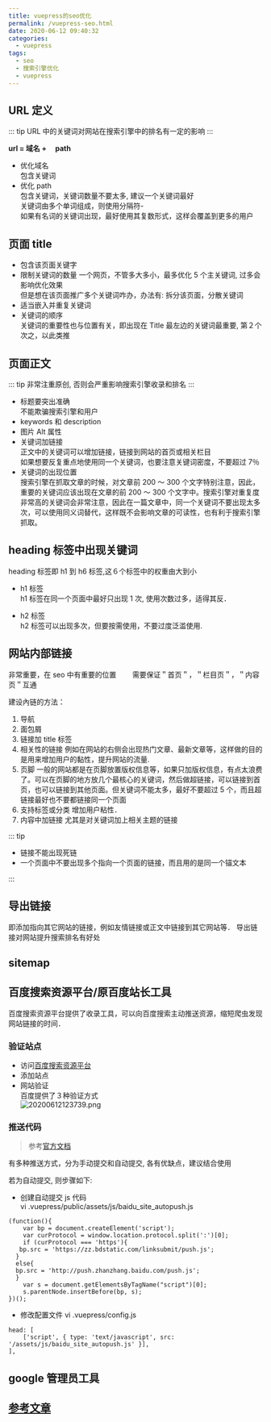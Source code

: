 ```yaml
---
title: vuepress的seo优化
permalink: /vuepress-seo.html
date: 2020-06-12 09:40:32
categories:
  - vuepress
tags:
  - seo
  - 搜索引擎优化
  - vuepress
---
```


## URL 定义

::: tip
URL 中的关键词对网站在搜索引擎中的排名有一定的影响
:::

**url = 域名 +　 path**

- 优化域名  
  包含关键词
- 优化 path  
  包含关键词，关键词数量不要太多, 建议一个关键词最好  
  关键词由多个单词组成，则使用分隔符-  
  如果有名词的关键词出现，最好使用其复数形式，这样会覆盖到更多的用户

## 页面 title

- 包含该页面关键字
- 限制关键词的数量
  一个网页，不管多大多小，最多优化 5 个主关键词, 过多会影响优化效果  
  但是想在该页面推广多个关键词咋办，办法有: 拆分该页面，分散关键词
- 适当嵌入并重复关键词
- 关键词的顺序  
  关键词的重要性也与位置有关，即出现在 Title 最左边的关键词最重要, 第２个次之，以此类推

## 页面正文

::: tip
非常注重原创, 否则会严重影响搜索引擎收录和排名
:::

- 标题要突出准确  
  不能欺骗搜索引擎和用户
- keywords 和 description
- 图片 Alt 属性
- 关键词加链接  
  正文中的关键词可以增加链接，链接到网站的首页或相关栏目  
  如果想要反复重点地使用同一个关键词，也要注意关键词密度，不要超过 7％
- 关键词的出现位置  
  搜索引擎在抓取文章的时候，对文章前 200 ～ 300 个文字特别注意，因此，重要的关键词应该出现在文章的前 200 ～ 300 个文字中。搜索引擎对重复度非常高的关键词会非常注意，因此在一篇文章中，同一个关键词不要出现太多次，可以使用同义词替代，这样既不会影响文章的可读性，也有利于搜索引擎抓取。

## heading 标签中出现关键词

heading 标签即 h1 到 h6 标签,这６个标签中的权重由大到小

- h1 标签  
  h1 标签在同一个页面中最好只出现 1 次, 使用次数过多，适得其反．

- h2 标签  
  h2 标签可以出现多次，但要按需使用，不要过度泛滥使用.

## 网站内部链接

非常重要，在 seo 中有重要的位置　　
需要保证＂首页＂，＂栏目页＂，＂内容页＂互通

建设內链的方法：

1. 导航
2. 面包屑
3. 链接加 title 标签
4. 相关性的链接
   例如在网站的右侧会出现热门文章、最新文章等，这样做的目的是用来增加用户的黏性，提升网站的流量.
5. 页脚
   一般的网站都是在页脚放置版权信息等，如果只加版权信息，有点太浪费了。可以在页脚的地方放几个最核心的关键词，然后做超链接，可以链接到首页，也可以链接到其他页面。但关键词不能太多，最好不要超过 5 个，而且超链接最好也不要都链接同一个页面
6. 支持标签或分类
   增加用户粘性．
7. 内容中加链接
   尤其是对关键词加上相关主题的链接

::: tip

- 链接不能出现死链
- 一个页面中不要出现多个指向一个页面的链接，而且用的是同一个锚文本

:::

## 导出链接

即添加指向其它网站的链接，例如友情链接或正文中链接到其它网站等．
导出链接对网站提升搜索排名有好处

## sitemap

## 百度搜索资源平台/原百度站长工具

百度搜索资源平台提供了收录工具，可以向百度搜索主动推送资源，缩短爬虫发现网站链接的时间．

### 验证站点

- 访问[百度搜索资源平台](https://ziyuan.baidu.com)
- 添加站点
- 网站验证  
  百度提供了３种验证方式  
  ![20200612123739.png](https://cdn.jsdelivr.net/gh/wangshibiaoFlytiger/blog_picBed1/images/20200612123739.png)

### 推送代码

> 参考[官方文档](https://ziyuan.baidu.com/college/courseinfo?id=267&page=2#h2_article_title8)

有多种推送方式，分为手动提交和自动提交, 各有优缺点，建议结合使用

若为自动提交, 则步骤如下:

- 创建自动提交 js 代码  
  vi .vuepress/public/assets/js/baidu_site_autopush.js

```
(function(){
    var bp = document.createElement('script');
    var curProtocol = window.location.protocol.split(':')[0];
    if (curProtocol === 'https'){
   bp.src = 'https://zz.bdstatic.com/linksubmit/push.js';
  }
  else{
  bp.src = 'http://push.zhanzhang.baidu.com/push.js';
  }
    var s = document.getElementsByTagName("script")[0];
    s.parentNode.insertBefore(bp, s);
})();

```

- 修改配置文件
  vi .vuepress/config.js

```
head: [
    ['script', { type: 'text/javascript', src: '/assets/js/baidu_site_autopush.js' }],
],
```

## google 管理员工具

## [参考文章](https://www.kuanxu.com/seo/39.html)
